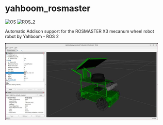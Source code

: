 # yahboom_rosmaster #
![OS](https://img.shields.io/ubuntu/v/ubuntu-wallpapers/noble)
![ROS_2](https://img.shields.io/ros/v/jazzy/rclcpp)

Automatic Addison support for the ROSMASTER X3 mecanum wheel robot robot by Yahboom - ROS 2

![ROSMASTER X3 in RViz](yahboom_rosmaster_description/doc/mecanum-wheel-robot-yahboom-rviz.jpg)

